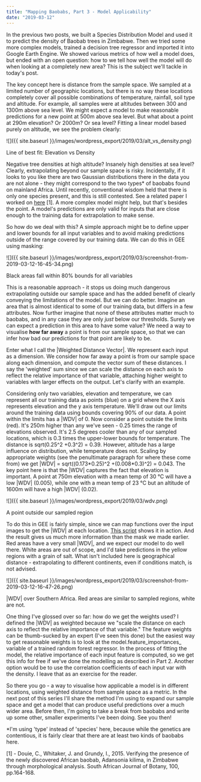 ```yaml
---
title: "Mapping Baobabs, Part 3 - Model Applicability"
date: "2019-03-12"
---
```


In the previous two posts, we built a Species Distribution Model and used it to predict the density of Baobab trees in Zimbabwe. Then we tried some more complex models, trained a decision tree regressor and imported it into Google Earth Engine. We showed various metrics of how well a model does, but ended with an open question: how to we tell how well the model will do when looking at a completely new area? This is the subject we'll tackle in today's post.

The key concept here is distance from the sample space. We sampled at a limited number of geographic locations, but there is no way these locations completely cover all possible combinations of temperature, rainfall, soil type and altitude. For example, all samples were at altitudes between 300 and 1300m above sea level. We might expect a model to make reasonable predictions for a new point at 500m above sea level. But what about a point at 290m elevation? Or 2000m? Or sea level? Fitting a linear model based purely on altitude, we see the problem clearly:

![]({{ site.baseurl }}/images/wordpress_export/2019/03/alt_vs_density.png)

Line of best fit: Elevation vs Density

Negative tree densities at high altitude? Insanely high densities at sea level? Clearly, extrapolating beyond our sample space is risky. Incidentally, if it looks to you like there are two Gaussian distributions there in the data you are not alone - they might correspond to the two types\* of baobabs found on mainland Africa. Until recently, conventional wisdom held that there is only one species present, and this is still contested. See a related paper I worked on [here](https://www.sciencedirect.com/science/article/pii/S0254629915003129) \[1\]. A more complex model might help, but that's besides the point. A model's predictions are only valid for inputs that are close enough to the training data for extrapolation to make sense.

So how do we deal with this? A simple approach might be to define upper and lower bounds for all input variables and to avoid making predictions outside of the range covered by our training data. We can do this in GEE using masking:

![]({{ site.baseurl }}/images/wordpress_export/2019/03/screenshot-from-2019-03-12-16-45-34.png)

Black areas fall within 80% bounds for all variables

This is a reasonable approach - it stops us doing much dangerous extrapolating outside our sample space and has the added benefit of clearly conveying the limitations of the model. But we can do better. Imagine an area that is almost identical to some of our training data, but differs in a few attributes. Now further imagine that none of these attributes matter much to baobabs, and in any case they are only _just_ below our thresholds. Surely we can expect a prediction in this area to have some value? We need a way to visualise **how far away** a point is from our sample space, so that we can infer how bad our predictions for that point are likely to be.

Enter what I call the |Weighted Distance Vector|. We represent each input as a dimension. We consider how far away a point is from our sample space along each dimension, and compute the vector sum of these distances. I say the 'weighted' sum since we can scale the distance on each axis to reflect the relative importance of that variable, attaching higher weight to variables with larger effects on the output. Let's clarify with an example.

Considering only two variables, elevation and temperature, we can represent all our training data as points (blue) on a grid where the X axis represents elevation and the y axis temperature. We'll draw out our limits around the training data using bounds covering 90% of our data. A point within the limits has a |WDV| of 0. Now consider a point outside the limits (red). It's 250m higher than any we've seen - 0.25 times the range of elevations observed. It's 2.5 degrees cooler than any of our sampled locations, which is 0.3 times the upper-lower bounds for temperature. The distance is sqrt(0.25^2 +0.3^2) = 0.39. However, altitude has a large influence on distribution, while temperature does not. Scaling by appropriate weights (see the penultimate paragraph for where these come from) we get |WDV| = sqrt((0.173\*0.25)^2 +(0.008\*0.3)^2) = 0.043. The key point here is that the |WDV| captures the fact that elevation is important. A point at 750m elevation with a mean temp of 30 °C will have a low |WDV| (0.005), while one with a mean temp of 23 °C but an altitude of 1600m will have a high |WDV| (0.02).

![]({{ site.baseurl }}/images/wordpress_export/2019/03/wdv.png)

A point outside our sampled region

To do this in GEE is fairly simple, since we can map functions over the input images to get the |WDV| at each location. [This script](https://code.earthengine.google.com/c5cabd5c33829e8420694874ba3e35b2) shows it in action. And the result gives us much more information than the mask we made earlier. Red areas have a very small |WDV|, and we expect our model to do well there. White areas are out of scope, and I'd take predictions in the yellow regions with a grain of salt. What isn't included here is geographical distance - extrapolating to different continents, even if conditions match, is not advised.

![]({{ site.baseurl }}/images/wordpress_export/2019/03/screenshot-from-2019-03-12-16-47-26.png)

|WDV| over Southern Africa. Red areas are similar to sampled regions, white are not.

One thing I've glossed over so far: how do we get the weights used? I defined the |WDV| as weighted because we "scale the distance on each axis to reflect the relative importance of that variable." The feature weights can be thumb-sucked by an expert (I've seen this done) but the easiest way to get reasonable weights is to look at the model.feature\_importances\_ variable of a trained random forest regressor. In the process of fitting the model, the relative importance of each input feature is computed, so we get this info for free if we've done the modelling as described in Part 2. Another option would be to use the correlation coefficients of each input var with the density. I leave that as an exercise for the reader.

So there you go - a way to visualise how applicable a model is in different locations, using weighted distance from sample space as a metric. In the next post of this series I'll share the method I'm using to expand our sample space and get a model that can produce useful predictions over a much wider area. Before then, I'm going to take a break from baobabs and write up some other, smaller experiments I've been doing. See you then!

\*I'm using 'type' instead of 'species' here, because while the genetics are contentious, it is fairly clear that there are at least two kinds of baobabs here.

\[1\] - Douie, C., Whitaker, J. and Grundy, I., 2015. Verifying the presence of the newly discovered African baobab, Adansonia kilima, in Zimbabwe through morphological analysis. South African Journal of Botany, 100, pp.164-168.
